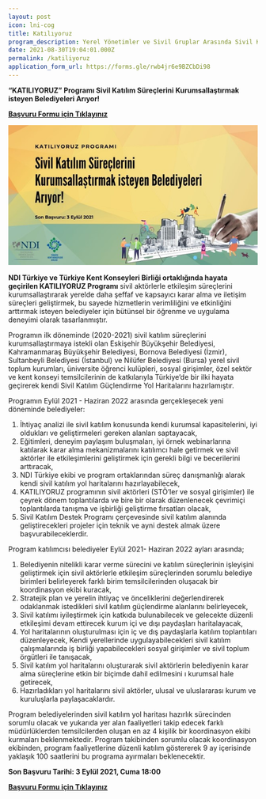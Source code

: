 ```yaml
---
layout: post
icon: lni-cog
title: Katılıyoruz
program_description: Yerel Yönetimler ve Sivil Gruplar Arasında Sivil Katılımı Geliştirme Programı
date: 2021-08-30T19:04:01.000Z
permalink: /katiliyoruz
application_form_url: https://forms.gle/rwb4jr6e9BZCbDi98
---
```

**“KATILIYORUZ” Programı Sivil Katılım Süreçlerini Kurumsallaştırmak isteyen Belediyeleri Arıyor!**

**[Başvuru Formu için Tıklayınız](https://forms.gle/rwb4jr6e9BZCbDi98)**

![](/assets/uploads/basvuru.jpg)

**NDI Türkiye ve Türkiye Kent Konseyleri Birliği ortaklığında hayata geçirilen KATILIYORUZ Programı** sivil aktörlerle etkileşim süreçlerini kurumsallaştırarak yerelde  daha şeffaf ve kapsayıcı karar alma ve  iletişim  süreçleri geliştirmek, bu sayede hizmetlerin verimliliğini ve etkinliğini arttırmak isteyen belediyeler için bütünsel bir öğrenme ve uygulama deneyimi olarak tasarlanmıştır.

Programın ilk döneminde (2020-2021) sivil katılım süreçlerini kurumsallaştırmaya istekli olan Eskişehir Büyükşehir Belediyesi, Kahramanmaraş Büyükşehir Belediyesi, Bornova Belediyesi (İzmir), Sultanbeyli Belediyesi (İstanbul) ve Nilüfer Belediyesi (Bursa) yerel sivil toplum kurumları, üniversite öğrenci kulüpleri, sosyal girişimler, özel sektör ve kent konseyi temsilcilerinin de katkılarıyla Türkiye’de bir ilki hayata geçirerek kendi Sivil Katılım Güçlendirme Yol Haritalarını hazırlamıştır.

Programın Eylül 2021 - Haziran 2022 arasında gerçekleşecek yeni döneminde belediyeler:

1. İhtiyaç analizi ile sivil katılım konusunda kendi kurumsal kapasitelerini, iyi oldukları ve geliştirmeleri gereken alanları saptayacak,
2. Eğitimleri, deneyim paylaşım buluşmaları, iyi örnek webinarlarına katılarak karar alma mekanizmalarını katılımcı hale getirmek ve sivil aktörler ile etkileşimlerini geliştirmek için gerekli bilgi ve becerilerini arttıracak,
3. NDI Türkiye ekibi ve program ortaklarından süreç danışmanlığı alarak kendi sivil katılım yol haritalarını hazırlayabilecek,
4. KATILIYORUZ programının sivil aktörleri (STÖ’ler ve sosyal girişimler) ile çeyrek dönem toplantılarda ve bire bir olarak düzenlenecek çevrimiçi toplantılarda tanışma ve işbirliği geliştirme fırsatları olacak, 
5. Sivil Katılım Destek Programı çerçevesinde sivil katılım alanında geliştirecekleri projeler 
   için teknik ve ayni destek almak üzere başvurabileceklerdir.

Program katılımcısı belediyeler Eylül 2021- Haziran 2022 ayları arasında;

1. Belediyenin nitelikli karar verme sürecini ve katılım süreçlerinin işleyişini geliştirmek için sivil aktörlerle etkileşim süreçlerinden sorumlu belediye birimleri belirleyerek farklı birim temsilcilerinden oluşacak bir koordinasyon ekibi kuracak, 
2. Stratejik plan ve yerelin ihtiyaç ve önceliklerini değerlendirerek odaklanmak istedikleri sivil katılım güçlendirme alanlarını belirleyecek,
3. Sivil katılımı iyileştirmek için katkıda bulunabilecek ve gelecekte düzenli etkileşimi devam ettirecek kurum içi ve dışı paydaşları haritalayacak,
4. Yol haritalarının oluşturulması için iç ve dış paydaşlarla katılım toplantıları düzenleyecek,
   Kendi yerellerinde uygulayabilecekleri sivil katılım çalışmalarında iş birliği yapabilecekleri sosyal girişimler ve sivil toplum örgütleri ile tanışacak,
5. Sivil katılım yol haritalarını oluşturarak sivil aktörlerin belediyenin karar alma süreçlerine etkin bir biçimde dahil edilmesini ı kurumsal hale getirecek,
6. Hazırladıkları yol haritalarını sivil aktörler, ulusal ve uluslararası kurum ve kuruluşlarla paylaşacaklardır.

Program belediyelerinden sivil katılım yol haritası hazırlık sürecinden sorumlu olacak ve yukarıda yer alan faaliyetleri takip edecek farklı müdürlüklerden temsilcilerden oluşan en az 4 kişilik bir koordinasyon ekibi kurmaları beklenmektedir. Program takibinden sorumlu olacak koordinasyon ekibinden, program faaliyetlerine düzenli katılım göstererek 9 ay içerisinde yaklaşık 100 saatlerini bu programa ayırmaları beklenecektir.

**Son Başvuru Tarihi: 3 Eylül 2021, Cuma 18:00**[](https://forms.gle/rwb4jr6e9BZCbDi98)

**[Başvuru Formu için Tıklayınız](https://forms.gle/rwb4jr6e9BZCbDi98)**